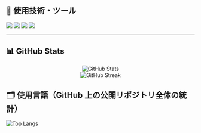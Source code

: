 ## 🧰 使用技術・ツール

<p>
  <img src="https://img.shields.io/badge/Unity-100000?style=for-the-badge&logo=unity&logoColor=white" />
  <img src="https://img.shields.io/badge/C%23-239120?style=for-the-badge&logo=c-sharp&logoColor=white" />
  <img src="https://img.shields.io/badge/TypeScript-3178c6?style=for-the-badge&logo=typescript&logoColor=white" />
  <img src="https://img.shields.io/badge/React-20232A?style=for-the-badge&logo=react&logoColor=61DAFB" />
</p>

---

## 📊 GitHub Stats

<p align="center">
  <img src="https://github-readme-stats.vercel.app/api?username=Yugo0716&show_icons=true&theme=tokyonight" alt="GitHub Stats" />
  <br />
  <img src="https://github-readme-streak-stats.herokuapp.com?user=Yugo0716&theme=tokyonight&date_format=M%20j%5B%2C%20Y%5D" alt="GitHub Streak" />
</p>

## 🗂️ 使用言語（GitHub 上の公開リポジトリ全体の統計）

[![Top Langs](https://github-readme-stats.vercel.app/api/top-langs/?username=Yugo0716&layout=compact&langs_count=8&theme=tokyonight)](https://github.com/anuraghazra/github-readme-stats)
